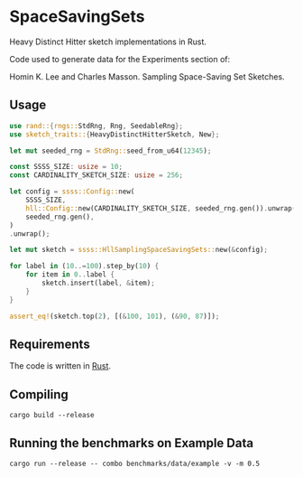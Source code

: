 # SpaceSavingSets

Heavy Distinct Hitter sketch implementations in Rust.

Code used to generate data for the Experiments section of:

Homin K. Lee and Charles Masson.
Sampling Space-Saving Set Sketches.

## Usage

```rs
use rand::{rngs::StdRng, Rng, SeedableRng};
use sketch_traits::{HeavyDistinctHitterSketch, New};

let mut seeded_rng = StdRng::seed_from_u64(12345);

const SSSS_SIZE: usize = 10;
const CARDINALITY_SKETCH_SIZE: usize = 256;

let config = ssss::Config::new(
    SSSS_SIZE,
    hll::Config::new(CARDINALITY_SKETCH_SIZE, seeded_rng.gen()).unwrap(),
    seeded_rng.gen(),
)
.unwrap();

let mut sketch = ssss::HllSamplingSpaceSavingSets::new(&config);

for label in (10..=100).step_by(10) {
    for item in 0..label {
        sketch.insert(label, &item);
    }
}

assert_eq!(sketch.top(2), [(&100, 101), (&90, 87)]);
```

## Requirements

The code is written in [Rust](https://www.rust-lang.org/).

## Compiling

```
cargo build --release
```

## Running the benchmarks on Example Data

```
cargo run --release -- combo benchmarks/data/example -v -m 0.5
```
